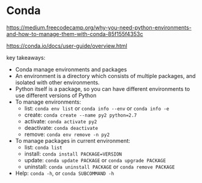 # Conda

https://medium.freecodecamp.org/why-you-need-python-environments-and-how-to-manage-them-with-conda-85f155f4353c

https://conda.io/docs/user-guide/overview.html

key takeaways:

- Conda manage environments and packages
- An environment is a directory which consists of multiple packages, and isolated with other environments.
- Python itself is a package, so you can have different environments to use different versions of Python
- To manage environments:
  - list: `conda env list` or `conda info --env` or `conda info -e`
  - create: `conda create --name py2 python=2.7`
  - activate: `conda activate py2`
  - deactivate: `conda deactivate`
  - remove: `conda env remove -n py2`
- To manage packages in current environment:
  - list: `conda list`
  - install: `conda install PACKAGE=VERSION`
  - update: `conda update PACKAGE` or `conda upgrade PACKAGE`
  - uninstall: `conda uninstall PACKAGE` or `conda remove PACKAGE`
- Help: `conda -h`, or `conda SUBCOMMAND -h`


